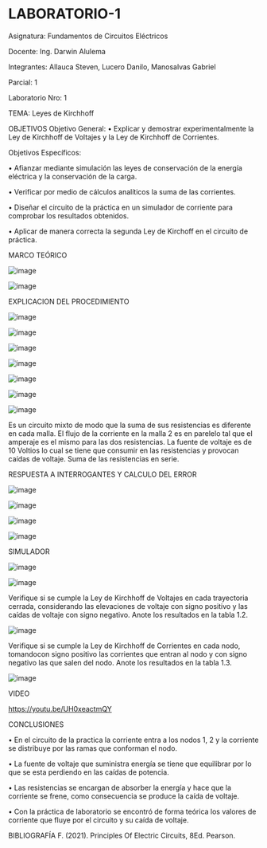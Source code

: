 # LABORATORIO-1

Asignatura: Fundamentos de Circuitos Eléctricos

Docente: Ing. Darwin Alulema

Integrantes: Allauca Steven, Lucero Danilo, Manosalvas Gabriel

Parcial: 1

Laboratorio Nro: 1

TEMA: Leyes de Kirchhoff

OBJETIVOS Objetivo General:
• Explicar y demostrar experimentalmente la Ley de Kirchhoff de Voltajes y la Ley de Kirchhoff de Corrientes.

Objetivos Específicos:

• Afianzar mediante simulación las leyes de conservación de la energía eléctrica y la conservación de la carga.

• Verificar por medio de cálculos analíticos la suma de las corrientes.

• Diseñar el circuito de la práctica en un simulador de corriente para comprobar los resultados obtenidos.

• Aplicar de manera correcta la segunda Ley de Kirchoff en el circuito de práctica.


MARCO TEÓRICO 


![image](https://user-images.githubusercontent.com/93210648/141982527-da6d2d49-5699-4d1e-9217-01eed692bd83.png)


![image](https://user-images.githubusercontent.com/93210648/141497203-8de32028-72de-428d-8b3d-7a70d3c63abf.png)



EXPLICACION DEL PROCEDIMIENTO

![image](https://user-images.githubusercontent.com/93210648/141503848-5efd4c31-7501-4a16-8929-873396a86fc7.png)

![image](https://user-images.githubusercontent.com/93210648/141503938-a79c1f10-2522-4a1c-81af-427e3ce860a4.png)

![image](https://user-images.githubusercontent.com/93210648/141503996-22da1db2-6ba8-4bea-976b-c743ef1f9a5a.png)

![image](https://user-images.githubusercontent.com/93210648/141504043-1948da85-1f35-4525-9156-716aedab098f.png)

![image](https://user-images.githubusercontent.com/93210648/141504078-1c71e57b-7c59-4a22-b856-92fb83edb9dc.png)

![image](https://user-images.githubusercontent.com/93210648/141504105-f5e1c5ef-224f-4222-b8b5-0d615bfbf447.png)

![image](https://user-images.githubusercontent.com/93210648/141504137-461d3de5-cbd8-4a13-8867-d68fd79fa262.png)



Es un circuito mixto de modo que la suma de sus resistencias es diferente en cada malla. El flujo de la corriente en la malla 2 es en parelelo tal que el amperaje es el mismo para las dos resistencias. La fuente de voltaje es de 10 Voltios lo cual se tiene que consumir en las resistencias y provocan caídas de voltaje. Suma de las resistencias en serie.

RESPUESTA A INTERROGANTES Y CALCULO DEL ERROR

![image](https://user-images.githubusercontent.com/93210648/141497837-cb03b6f0-270b-4352-b762-5968d3477c36.png)

![image](https://user-images.githubusercontent.com/93210648/141497929-e6921da3-006c-4434-8c2d-be0172897a61.png)

![image](https://user-images.githubusercontent.com/93210648/141499742-fb92c80c-fadb-40b6-981b-5a31090b0817.png)

![image](https://user-images.githubusercontent.com/93210648/141499305-af889753-6ee1-4fb9-92e7-d78c1dcde635.png)


SIMULADOR

![image](https://user-images.githubusercontent.com/93210648/141499352-41a3c633-96e7-4b7a-a6c1-de5217a69d65.png)

![image](https://user-images.githubusercontent.com/93210648/141499378-a0fb9acf-478d-4357-b39e-278427eb8844.png)



Verifique si se cumple la Ley de Kirchhoff de Voltajes en cada trayectoria cerrada, considerando las elevaciones de voltaje con signo positivo y las caídas de voltaje con signo negativo. Anote los resultados en la tabla 1.2.

![image](https://user-images.githubusercontent.com/93210648/141499877-20ed1b2f-b436-49d9-83fd-3740b865174b.png)

Verifique si se cumple la Ley de Kirchhoff de Corrientes en cada nodo, tomandocon signo positivo las corrientes que entran al nodo y con signo negativo las que salen del nodo. Anote los resultados en la tabla 1.3.

![image](https://user-images.githubusercontent.com/93210648/141501143-8c8298c8-a6c2-4acc-a883-931fd17d1a29.png)

VIDEO

https://youtu.be/UH0xeactmQY

CONCLUSIONES

• En el circuito de la practica la corriente entra a los nodos 1, 2 y la corriente se distribuye por las ramas que conforman el nodo.

• La fuente de voltaje que suministra energía se tiene que equilibrar por lo que se esta perdiendo en las caídas de potencia.

• Las resistencias se encargan de absorber la energía y hace que la corriente se frene, como consecuencia se produce la caída de voltaje.

• Con la práctica de laboratorio se encontró de forma teórica los valores de corriente que fluye por el circuito y su caída de voltaje.

BIBLIOGRAFÍA
F. (2021). Principles Of Electric Circuits, 8Ed. Pearson.

